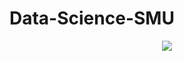 # Data-Science-SMU

<p align = "center">
<img src = "https://cdn1.datascience.smu.edu/static/images/smu-mds/program/color.png">
</p>
